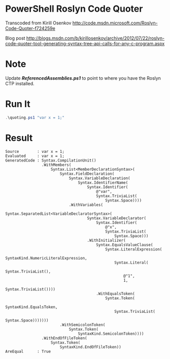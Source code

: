 PowerShell Roslyn Code Quoter
=============================
Transcoded from Kirill Osenkov http://code.msdn.microsoft.com/Roslyn-Code-Quoter-f724259e

Blog post http://blogs.msdn.com/b/kirillosenkov/archive/2012/07/22/roslyn-code-quoter-tool-generating-syntax-tree-api-calls-for-any-c-program.aspx

Note
====

Update ***ReferencedAssemblies.ps1*** to point to where you have the Roslyn CTP installed.

Run It
======
```PowerShell
.\quoting.ps1 "var x = 1;"
```
Result
======
    Source        : var x = 1;
    Evaluated     : var x = 1;
    GeneratedCode : Syntax.CompilationUnit()
                    .WithMembers(
                        Syntax.List<MemberDeclarationSyntax>(
                            Syntax.FieldDeclaration(
                                Syntax.VariableDeclaration(
                                    Syntax.IdentifierName(
                                        Syntax.Identifier(
                                            @"var",
                                            Syntax.TriviaList(
                                                Syntax.Space))))
                                .WithVariables(
                                    Syntax.SeparatedList<VariableDeclaratorSyntax>(
                                        Syntax.VariableDeclarator(
                                            Syntax.Identifier(
                                                @"x",
                                                Syntax.TriviaList(
                                                    Syntax.Space)))
                                        .WithInitializer(
                                            Syntax.EqualsValueClause(
                                                Syntax.LiteralExpression(
                                                    SyntaxKind.NumericLiteralExpression,
                                                    Syntax.Literal(
                                                        Syntax.TriviaList(),
                                                        @"1",
                                                        1,
                                                        Syntax.TriviaList())))
                                            .WithEqualsToken(
                                                Syntax.Token(
                                                    SyntaxKind.EqualsToken,
                                                    Syntax.TriviaList(
                                                        Syntax.Space)))))))
                            .WithSemicolonToken(
                                Syntax.Token(
                                    SyntaxKind.SemicolonToken))))
                    .WithEndOfFileToken(
                        Syntax.Token(
                            SyntaxKind.EndOfFileToken))
    AreEqual      : True